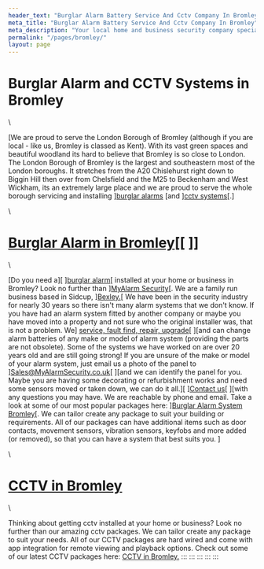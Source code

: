 ```yaml
---
header_text: "Burglar Alarm Battery Service And Cctv Company In Bromley"
meta_title: "Burglar Alarm Battery Service And Cctv Company In Bromley"
meta_description: "Your local home and business security company specialsing in burglar alarms, cctv door, entry access control in Bromley. Contact us on 020 8302 4065."
permalink: "/pages/bromley/"
layout: page
---
```


# **Burglar Alarm and CCTV Systems in Bromley** 

\

[We are proud to serve the London Borough of Bromley (although if you are local - like us, Bromley is classed as Kent). With its vast green spaces and beautiful woodland its hard to believe that Bromley is so close to London. The London Borough of Bromley is the largest and southeastern most of the London boroughs. It stretches from the A20 Chislehurst right down to Biggin Hill then over from Chelsfield and the M25 to Beckenham and West Wickham, its an extremely large place and we are proud to serve the whole borough servicing and installing ][burglar alarms](../categories/burglar-alarms.php.html) [and ][cctv systems](../categories/cctv.php.html)[.]

\

# [Burglar Alarm in Bromley](../categories/burglar-alarms.php.html)[[ ]] 

\

[Do you need a][ ][burglar alarm](../categories/burglar-alarms.php.html)[ installed at your home or business in Bromley? Look no further than ][MyAlarm Security](thamesmead.php.html)[. We are a family run business based in Sidcup, ][Bexley.](bexley.php.html)[ We have been in the security industry for nearly 30 years so there isn\'t many alarm systems that we don\'t know. If you have had an alarm system fitted by another company or maybe you have moved into a property and not sure who the original installer was, that is not a problem. We] [service, fault find, repair, upgrade](../categories/servicing-and-repairs.php.html)[ ][and can change alarm batteries of any make or model of alarm system (providing the parts are not obsolete). Some of the systems we have worked on are over 20 years old and are still going strong! If you are unsure of the make or model of your alarm system, just email us a photo of the panel to ][Sales@MyAlarmSecurity.co.uk](mailto:Sales@MyAlarmSecurity.co.uk)[ ][and we can identify the panel for you. Maybe you are having some decorating or refurbishment works and need some sensors moved or taken down, we can do it all.][ ][Contact us](../contact.php.html)[ ][with any questions you may have. We are reachable by phone and email. Take a look at some of our most popular packages here: ][Burglar Alarm System Bromley](../categories/burglar-alarms.php.html)[. We can tailor create any package to suit your building or requirements. All of our packages can have additional items such as door contacts, movement sensors, vibration sensors, keyfobs and more added (or removed), so that you can have a system that best suits you. ]

\

# [CCTV in Bromley](../categories/cctv.php.html) 

\

Thinking about getting cctv installed at your home or business? Look no further than our amazing cctv packages. We can tailor create any package to suit your needs. All of our CCTV packages are hard wired and come with app integration for remote viewing and playback options. Check out some of our latest CCTV packages here: [CCTV in Bromley.](../categories/cctv.php.html)
:::
:::
:::
:::
:::
